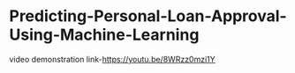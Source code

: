 # Predicting-Personal-Loan-Approval-Using-Machine-Learning
video demonstration link-https://youtu.be/8WRzz0mzi1Y
